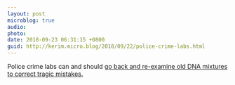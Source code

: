 ```yaml
---
layout: post
microblog: true
audio: 
photo: 
date: 2018-09-23 06:31:15 +0800
guid: http://kerim.micro.blog/2018/09/22/police-crime-labs.html
---
```

Police crime labs can and should [go back and re-examine old DNA mixtures to correct tragic mistakes.](https://www.nytimes.com/2018/09/21/opinion/the-dangers-of-dna-testing.html)
